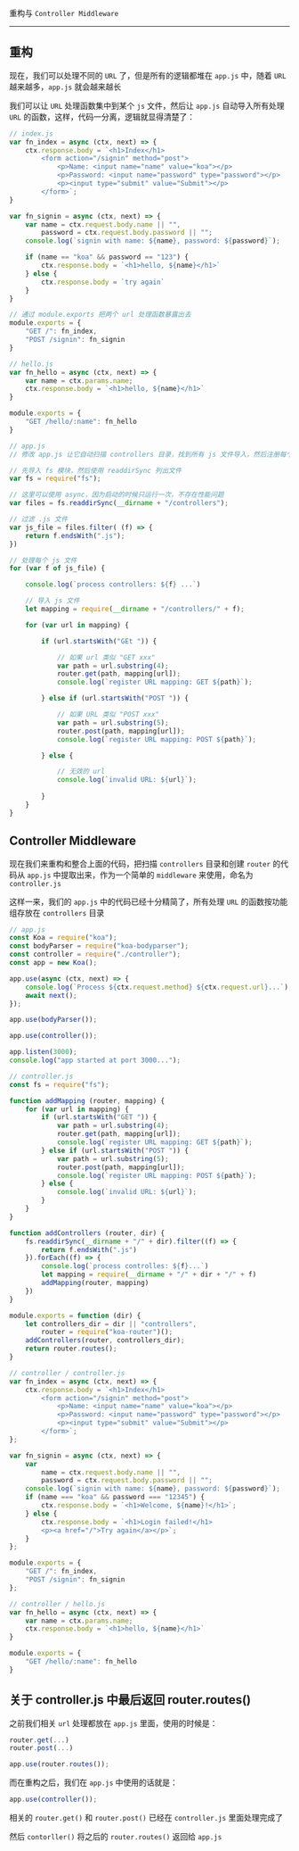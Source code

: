 重构与 `Controller Middleware`

----

## 重构

现在，我们可以处理不同的 ```URL``` 了，但是所有的逻辑都堆在 ```app.js``` 中，随着 ```URL``` 越来越多，```app.js``` 就会越来越长

我们可以让 ```URL``` 处理函数集中到某个 ```js``` 文件，然后让 ```app.js``` 自动导入所有处理 ```URL``` 的函数，这样，代码一分离，逻辑就显得清楚了：

```js
// index.js 
var fn_index = async (ctx, next) => {
    ctx.response.body = `<h1>Index</h1>
        <form action="/signin" method="post">
            <p>Name: <input name="name" value="koa"></p>
            <p>Password: <input name="password" type="password"></p>
            <p><input type="submit" value="Submit"></p>
        </form>`;
}

var fn_signin = async (ctx, next) => {
    var name = ctx.request.body.name || "",
        password = ctx.request.body.password || "";
    console.log(`signin with name: ${name}, password: ${password}`);

    if (name == "koa" && password == "123") {
        ctx.response.body = `<h1>hello, ${name}</h1>`
    } else {
        ctx.response.body = `try again`
    }
}

// 通过 module.exports 把两个 url 处理函数暴露出去
module.exports = {
    "GET /": fn_index,
    "POST /signin": fn_signin 
}
```



```js
// hello.js
var fn_hello = async (ctx, next) => {
    var name = ctx.params.name;
    ctx.response.body = `<h1>hello, ${name}</h1>`
}

module.exports = {
    "GET /hello/:name": fn_hello
}
```



```js
// app.js
// 修改 app.js 让它自动扫描 controllers 目录，找到所有 js 文件导入，然后注册每个 url

// 先导入 fs 模块，然后使用 readdirSync 列出文件
var fs = require("fs");

// 这里可以使用 async，因为启动的时候只运行一次，不存在性能问题
var files = fs.readdirSync(__dirname + "/controllers");

// 过滤 .js 文件
var js_file = files.filter( (f) => {
    return f.endsWith(".js");
})

// 处理每个 js 文件
for (var f of js_file) {

    console.log(`process controllers: ${f} ...`)

    // 导入 js 文件
    let mapping = require(__dirname + "/controllers/" + f);

    for (var url in mapping) {

        if (url.startsWith("GEt ")) {

            // 如果 url 类似 "GET xxx"
            var path = url.substring(4);
            router.get(path, mapping[url]);
            console.log(`register URL mapping: GET ${path}`);

        } else if (url.startsWith("POST ")) {

            // 如果 URL 类似 "POST xxx"
            var path = url.substring(5);
            router.post(path, mapping[url]);
            console.log(`register URL mapping: POST ${path}`);

        } else {

            // 无效的 url
            console.log(`invalid URL: ${url}`);
            
        }
    }
}
```


## Controller Middleware

现在我们来重构和整合上面的代码，把扫描 ```controllers``` 目录和创建 ```router``` 的代码从 ```app.js``` 中提取出来，作为一个简单的 ```middleware``` 来使用，命名为 ```controller.js```

这样一来，我们的 ```app.js``` 中的代码已经十分精简了，所有处理 ```URL``` 的函数按功能组存放在 ```controllers``` 目录

```js
// app.js
const Koa = require("koa");
const bodyParser = require("koa-bodyparser");
const controller = require("./controller");
const app = new Koa();

app.use(async (ctx, next) => {
    console.log(`Process ${ctx.request.method} ${ctx.request.url}...`);
    await next();
});

app.use(bodyParser());

app.use(controller());

app.listen(3000);
console.log("app started at port 3000...");
```

```js
// controller.js
const fs = require("fs");

function addMapping (router, mapping) {
    for (var url in mapping) {
        if (url.startsWith("GET ")) {
            var path = url.substring(4);
            router.get(path, mapping[url]);
            console.log(`register URL mapping: GET ${path}`);
        } else if (url.startsWith("POST ")) {
            var path = url.substring(5);
            router.post(path, mapping[url]);
            console.log(`register URL mapping: POST ${path}`);
        } else {
            console.log(`invalid URL: ${url}`);
        }
    }
}

function addControllers (router, dir) {
    fs.readdirSync(__dirname + "/" + dir).filter((f) => {
        return f.endsWith(".js")
    }).forEach((f) => {
        console.log(`process controlles: ${f}...`)
        let mapping = require(__dirname + "/" + dir + "/" + f)
        addMapping(router, mapping)
    })
}

module.exports = function (dir) {
    let controllers_dir = dir || "controllers",
        router = require("koa-router")();
    addControllers(router, controllers_dir);
    return router.routes();
}
```

```js
// controller / controller.js
var fn_index = async (ctx, next) => {
    ctx.response.body = `<h1>Index</h1>
        <form action="/signin" method="post">
            <p>Name: <input name="name" value="koa"></p>
            <p>Password: <input name="password" type="password"></p>
            <p><input type="submit" value="Submit"></p>
        </form>`;
};

var fn_signin = async (ctx, next) => {
    var
        name = ctx.request.body.name || "",
        password = ctx.request.body.password || "";
    console.log(`signin with name: ${name}, password: ${password}`);
    if (name === "koa" && password === "12345") {
        ctx.response.body = `<h1>Welcome, ${name}!</h1>`;
    } else {
        ctx.response.body = `<h1>Login failed!</h1>
        <p><a href="/">Try again</a></p>`;
    }
};

module.exports = {
    "GET /": fn_index,
    "POST /signin": fn_signin
};
```

```js
// controller / hello.js
var fn_hello = async (ctx, next) => {
    var name = ctx.params.name;
    ctx.response.body = `<h1>hello, ${name}</h1>`
}

module.exports = {
    "GET /hello/:name": fn_hello
}
```




## 关于 controller.js 中最后返回 router.routes()

之前我们相关 ```url``` 处理都放在 ```app.js``` 里面，使用的时候是：

```js
router.get(...)
router.post(...)

app.use(router.routes());
```

而在重构之后，我们在 ```app.js``` 中使用的话就是：

```js
app.use(controller());
```

相关的 ```router.get()``` 和 ```router.post()``` 已经在 ```controller.js``` 里面处理完成了

然后 ```contorller()``` 将之后的 ```router.routes()``` 返回给 ```app.js```